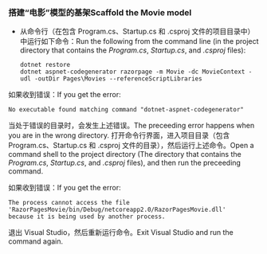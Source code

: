 <a name="scaffold"></a>
### <a name="scaffold-the-movie-model"></a><span data-ttu-id="61f60-101">搭建“电影”模型的基架</span><span class="sxs-lookup"><span data-stu-id="61f60-101">Scaffold the Movie model</span></span>

* <span data-ttu-id="61f60-102">从命令行（在包含 Program.cs、Startup.cs 和 .csproj 文件的项目目录中）中运行如下命令：</span><span class="sxs-lookup"><span data-stu-id="61f60-102">Run the following from the command line (in the project directory that contains the *Program.cs*, *Startup.cs*, and *.csproj* files):</span></span>

  ```console
  dotnet restore
  dotnet aspnet-codegenerator razorpage -m Movie -dc MovieContext -udl -outDir Pages\Movies --referenceScriptLibraries
  ```

<span data-ttu-id="61f60-103">如果收到错误：</span><span class="sxs-lookup"><span data-stu-id="61f60-103">If you get the error:</span></span>
  ```
No executable found matching command "dotnet-aspnet-codegenerator"
  ```

<span data-ttu-id="61f60-104">当处于错误的目录时，会发生上述错误。</span><span class="sxs-lookup"><span data-stu-id="61f60-104">The preceeding error happens when you are in the wrong directory.</span></span> <span data-ttu-id="61f60-105">打开命令行界面，进入项目目录（包含 Program.cs、Startup.cs 和 .csproj 文件的目录），然后运行上述命令。</span><span class="sxs-lookup"><span data-stu-id="61f60-105">Open a command shell to the project directory (The directory that contains the *Program.cs*, *Startup.cs*, and *.csproj* files), and then run the preceeding command.</span></span>

<span data-ttu-id="61f60-106">如果收到错误：</span><span class="sxs-lookup"><span data-stu-id="61f60-106">If you get the error:</span></span>
  ```
  The process cannot access the file 
 'RazorPagesMovie/bin/Debug/netcoreapp2.0/RazorPagesMovie.dll' 
  because it is being used by another process.
  ```

<span data-ttu-id="61f60-107">退出 Visual Studio，然后重新运行命令。</span><span class="sxs-lookup"><span data-stu-id="61f60-107">Exit Visual Studio and run the command again.</span></span>
